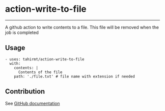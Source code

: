 # action-write-to-file
----
A github action to write contents to a file. This file will be removed when the job is completed

## Usage

```
- uses: tahirmt/action-write-to-file
  with:
    contents: |
      Contents of the file
    path: './file.txt' # file name with extension if needed
```

## Contribution

See [GitHub documentation](https://docs.github.com/en/actions/creating-actions/creating-a-javascript-action#commit-tag-and-push-your-action-to-github)